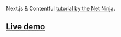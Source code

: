 Next.js & Contentful [tutorial by the Net Ninja](https://www.youtube.com/watch?v=m9mNsYJbkNg).

## [Live demo](https://practical-minsky-e3dbde.netlify.app/)

